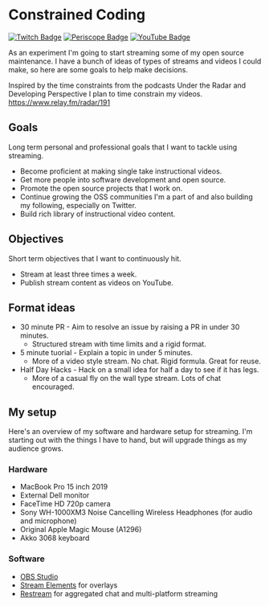 # Constrained Coding
[![Twitch Badge](https://img.shields.io/badge/Twitch-ConstrainedCoding-9147ff?logo=twitch&logoColor=white)](https://www.twitch.tv/constrainedcoding)
[![Periscope Badge](https://img.shields.io/badge/Periscope-__JacobTomlinson-%2340A4C4?logo=periscope&logoColor=white)](https://www.pscp.tv/_JacobTomlinson/follow)
[![YouTube Badge](https://img.shields.io/badge/YouTube-Jacob%20Tomlinson-FF0000?logo=youtube&logoColor=white)](https://www.youtube.com/channel/UCjwcSpcyRYsfZMsliAJzYuQ/live)

As an experiment I'm going to start streaming some of my open source maintenance. I have a bunch of ideas of types of streams and videos I could make, so here are some goals to help make decisions.

Inspired by the time constraints from the podcasts Under the Radar and Developing Perspective I plan to time constrain my videos. https://www.relay.fm/radar/191

## Goals

Long term personal and professional goals that I want to tackle using streaming.

- Become proficient at making single take instructional videos.
- Get more people into software development and open source.
- Promote the open source projects that I work on.
- Continue growing the OSS communities I'm a part of and also building my following, especially on Twitter.
- Build rich library of instructional video content.

## Objectives

Short term objectives that I want to continuously hit.

- Stream at least three times a week.
- Publish stream content as videos on YouTube.

## Format ideas

 - 30 minute PR - Aim to resolve an issue by raising a PR in under 30 minutes. 
   - Structured stream with time limits and a rigid format.
 - 5 minute tuorial - Explain a topic in under 5 minutes.
   - More of a video style stream. No chat. Rigid formula. Great for reuse.
 - Half Day Hacks - Hack on a small idea for half a day to see if it has legs. 
   - More of a casual fly on the wall type stream. Lots of chat encouraged.
 
## My setup

Here's an overview of my software and hardware setup for streaming. I'm starting out with the things I have to hand, but will upgrade things as my audience grows.

### Hardware

- MacBook Pro 15 inch 2019
- External Dell monitor
- FaceTime HD 720p camera
- Sony WH-1000XM3 Noise Cancelling Wireless Headphones (for audio and microphone)
- Original Apple Magic Mouse (A1296)
- Akko 3068 keyboard

### Software

- [OBS Studio](https://obsproject.com/)
- [Stream Elements](https://streamelements.com/) for overlays
- [Restream](https://restream.io) for aggregated chat and multi-platform streaming
